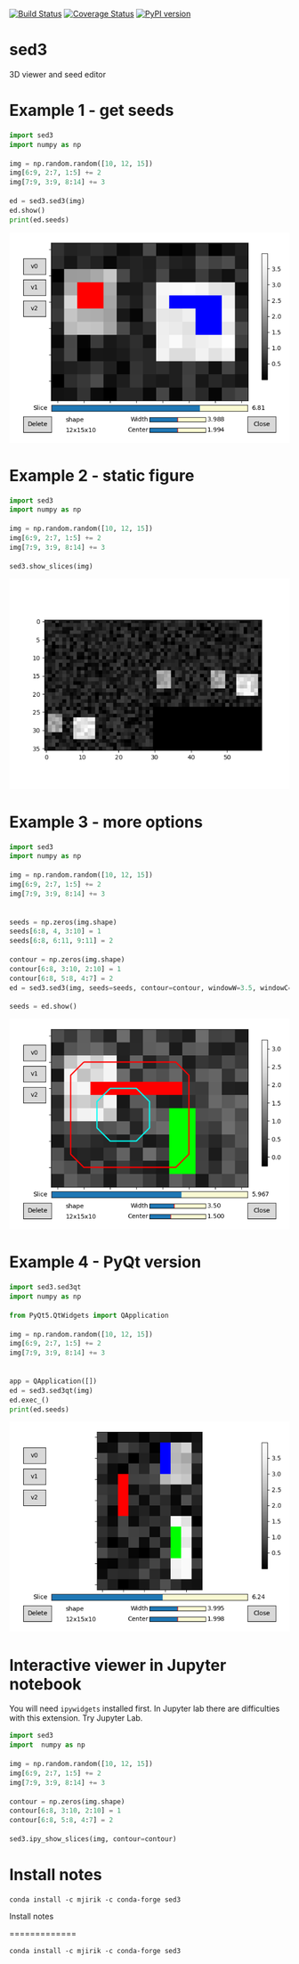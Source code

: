 [![Build Status](https://travis-ci.org/mjirik/sed3.svg?branch=master)](https://travis-ci.org/mjirik/sed3)
[![Coverage Status](https://coveralls.io/repos/mjirik/sed3/badge.svg)](https://coveralls.io/r/mjirik/sed3)
[![PyPI version](https://badge.fury.io/py/sed3.svg)](http://badge.fury.io/py/sed3)

sed3
====

3D viewer and seed editor

Example 1 - get seeds
=======

```python
import sed3
import numpy as np

img = np.random.random([10, 12, 15])
img[6:9, 2:7, 1:5] += 2
img[7:9, 3:9, 8:14] += 3

ed = sed3.sed3(img)
ed.show()
print(ed.seeds)
```

![sed_screenshot](graphics/example01.png)


Example 2 - static figure
=======
```python
import sed3
import numpy as np

img = np.random.random([10, 12, 15])
img[6:9, 2:7, 1:5] += 2
img[7:9, 3:9, 8:14] += 3

sed3.show_slices(img)
```

![sed_screenshot](graphics/example02.png)

Example 3 - more options
=======

```python
import sed3
import numpy as np

img = np.random.random([10, 12, 15])
img[6:9, 2:7, 1:5] += 2
img[7:9, 3:9, 8:14] += 3


seeds = np.zeros(img.shape)
seeds[6:8, 4, 3:10] = 1
seeds[6:8, 6:11, 9:11] = 2

contour = np.zeros(img.shape)
contour[6:8, 3:10, 2:10] = 1
contour[6:8, 5:8, 4:7] = 2
ed = sed3.sed3(img, seeds=seeds, contour=contour, windowW=3.5, windowC=1.5)

seeds = ed.show()
```

![sed_screenshot](graphics/example03.png)

Example 4 - PyQt version
=======

```python
import sed3.sed3qt
import numpy as np

from PyQt5.QtWidgets import QApplication

img = np.random.random([10, 12, 15])
img[6:9, 2:7, 1:5] += 2
img[7:9, 3:9, 8:14] += 3


app = QApplication([])
ed = sed3.sed3qt(img)
ed.exec_()
print(ed.seeds)
```

![sed_screenshot](graphics/example04.png)

# Interactive viewer in Jupyter notebook

You will need `ipywidgets` installed first. In Jupyter lab there are difficulties with this extension. Try Jupyter Lab.

```python
import sed3
import  numpy as np

img = np.random.random([10, 12, 15])
img[6:9, 2:7, 1:5] += 2
img[7:9, 3:9, 8:14] += 3

contour = np.zeros(img.shape)
contour[6:8, 3:10, 2:10] = 1
contour[6:8, 5:8, 4:7] = 2

sed3.ipy_show_slices(img, contour=contour)
```

Install notes 
=============

    conda install -c mjirik -c conda-forge sed3 

Install notes

=============

    conda install -c mjirik -c conda-forge sed3 

